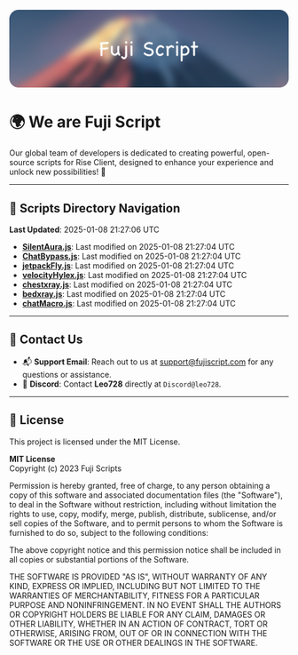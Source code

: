 ![Banner](.github/b.webp)

# 🌍 **We are Fuji Script**

Our global team of developers is dedicated to creating powerful, open-source scripts for Rise Client, designed to enhance your experience and unlock new possibilities! 🌟

---
<!-- SCRIPTS_NAVIGATION_START -->
## 📂 **Scripts Directory Navigation**

**Last Updated**: 2025-01-08 21:27:06 UTC

- **[SilentAura.js](scripts/SilentAura.js)**: Last modified on 2025-01-08 21:27:04 UTC
- **[ChatBypass.js](scripts/ChatBypass.js)**: Last modified on 2025-01-08 21:27:04 UTC
- **[jetpackFly.js](scripts/jetpackFly.js)**: Last modified on 2025-01-08 21:27:04 UTC
- **[velocityHylex.js](scripts/velocityHylex.js)**: Last modified on 2025-01-08 21:27:04 UTC
- **[chestxray.js](scripts/chestxray.js)**: Last modified on 2025-01-08 21:27:04 UTC
- **[bedxray.js](scripts/bedxray.js)**: Last modified on 2025-01-08 21:27:04 UTC
- **[chatMacro.js](scripts/chatMacro.js)**: Last modified on 2025-01-08 21:27:04 UTC

<!-- SCRIPTS_NAVIGATION_END -->

---

## 💬 **Contact Us**  
- 📬 **Support Email**: Reach out to us at [support@fujiscript.com](mailto:support@fujiscript.com) for any questions or assistance.  
- 💬 **Discord**: Contact **Leo728** directly at `Discord@leo728`.

---

## 📜 **License**

This project is licensed under the MIT License.  

**MIT License**  
Copyright (c) 2023 Fuji Scripts  

Permission is hereby granted, free of charge, to any person obtaining a copy of this software and associated documentation files (the "Software"), to deal in the Software without restriction, including without limitation the rights to use, copy, modify, merge, publish, distribute, sublicense, and/or sell copies of the Software, and to permit persons to whom the Software is furnished to do so, subject to the following conditions:  

The above copyright notice and this permission notice shall be included in all copies or substantial portions of the Software.  

THE SOFTWARE IS PROVIDED "AS IS", WITHOUT WARRANTY OF ANY KIND, EXPRESS OR IMPLIED, INCLUDING BUT NOT LIMITED TO THE WARRANTIES OF MERCHANTABILITY, FITNESS FOR A PARTICULAR PURPOSE AND NONINFRINGEMENT. IN NO EVENT SHALL THE AUTHORS OR COPYRIGHT HOLDERS BE LIABLE FOR ANY CLAIM, DAMAGES OR OTHER LIABILITY, WHETHER IN AN ACTION OF CONTRACT, TORT OR OTHERWISE, ARISING FROM, OUT OF OR IN CONNECTION WITH THE SOFTWARE OR THE USE OR OTHER DEALINGS IN THE SOFTWARE.  
